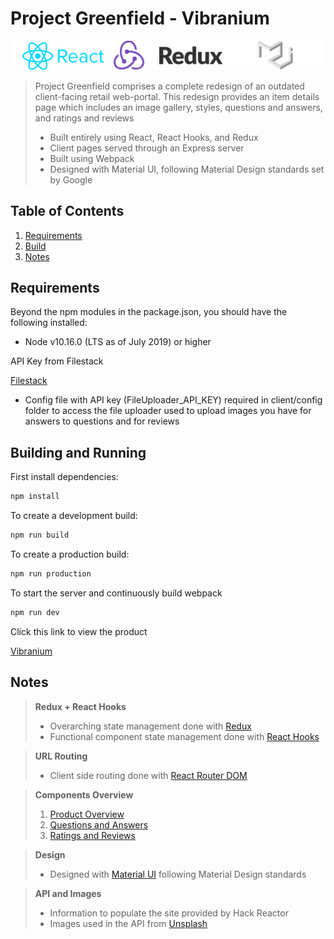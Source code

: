 # Project Greenfield - Vibranium

![Main Page](documentation/Logos.png)

> Project Greenfield comprises a complete redesign of an outdated client-facing retail web-portal. This redesign provides an item details page which includes an image gallery, styles, questions and answers, and ratings and reviews
>
> - Built entirely using React, React Hooks, and Redux
> - Client pages served through an Express server
> - Built using Webpack
> - Designed with Material UI, following Material Design standards set by Google

## Table of Contents

1. [Requirements](#Requirements)
2. [Build](#Building-and-Running)
3. [Notes](#Notes)

## Requirements

Beyond the npm modules in the package.json, you should have the following installed:

- Node v10.16.0 (LTS as of July 2019) or higher

API Key from Filestack

[Filestack](https://www.filestack.com/)

- Config file with API key (FileUploader_API_KEY) required in client/config folder to access the file uploader used to upload images you have for answers to questions and for reviews

## Building and Running

First install dependencies:

```sh
npm install
```

To create a development build:

```sh
npm run build
```

To create a production build:

```sh
npm run production
```

To start the server and continuously build webpack

```sh
npm run dev
```

Click this link to view the product

[Vibranium](http://localhost:3000/shop/1)

## Notes

> **Redux + React Hooks**
>
> - Overarching state management done with [Redux](https://redux.js.org)
> - Functional component state management done with [React Hooks](https://reactjs.org/docs/hooks-intro.html)

> **URL Routing**
>
> - Client side routing done with [React Router DOM](https://reacttraining.com/react-router/web/guides/quick-start)

> **Components Overview**
>
> 1. [Product Overview](documentation/overview/README.md)
> 2. [Questions and Answers](documentation/questions/README.md)
> 3. [Ratings and Reviews](documentation/reviews/README.md)

> **Design**
>
> - Designed with [Material UI](https://material-ui.com/) following Material Design standards

> **API and Images**
>
> - Information to populate the site provided by Hack Reactor
> - Images used in the API from [Unsplash](https://unsplash.com/)
